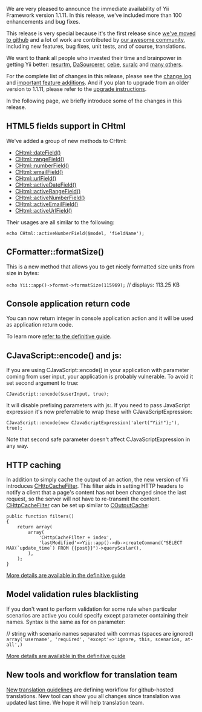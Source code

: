 We are very pleased to announce the immediate availability of Yii Framework version 1.1.11. In this release, we've included more than 100 enhancements and bug fixes.

This release is very special because it's the first release since [we've moved to github](http://www.yiiframework.com/news/53/yii-moved-to-github/) and a lot of work are contributed by [our awesome community](https://github.com/yiisoft/yii/graphs/contributors), including new features, bug fixes, unit tests, and of course, translations.

We want to thank all people who invested their time and brainpower in getting Yii better: [resurtm](https://github.com/resurtm), [DaSourcerer](https://github.com/DaSourcerer), [cebe](https://github.com/cebe), [suralc](https://github.com/suralc) and [many others](https://github.com/yiisoft/yii/graphs/contributors).

For the complete list of changes in this release, please see the [change log](http://www.yiiframework.com/files/CHANGELOG-1.1.11.txt) and [important feature additions](http://www.yiiframework.com/doc/guide/changes). And if you plan to upgrade from an older version to 1.1.11, please refer to the [upgrade instructions](http://www.yiiframework.com/files/UPGRADE-1.1.11.txt).

In the following page, we briefly introduce some of the changes in this release.

## HTML5 fields support in CHtml

We've added a group of new methods to CHtml:

* [CHtml::dateField()](http://www.yiiframework.com/doc/api/1.1/CHtml/#dateField-detail)
* [CHtml::rangeField()](http://www.yiiframework.com/doc/api/1.1/CHtml/#rangeField-detail)
* [CHtml::numberField()](http://www.yiiframework.com/doc/api/1.1/CHtml/#numberField-detail)
* [CHtml::emailField()](http://www.yiiframework.com/doc/api/1.1/CHtml/#emailField-detail)
* [CHtml::urlField()](http://www.yiiframework.com/doc/api/1.1/CHtml/#urlField-detail)
* [CHtml::activeDateField()](http://www.yiiframework.com/doc/api/1.1/CHtml/#activeDateField-detail)
* [CHtml::activeRangeField()](http://www.yiiframework.com/doc/api/1.1/CHtml/#activeRangeField-detail)
* [CHtml::activeNumberField()](http://www.yiiframework.com/doc/api/1.1/CHtml/#activeNumberField-detail)
* [CHtml::activeEmailField()](http://www.yiiframework.com/doc/api/1.1/CHtml/#activeEmailField-detail)
* [CHtml::activeUrlField()](http://www.yiiframework.com/doc/api/1.1/CHtml/#activeUrlField-detail)

Their usages are all similar to the following:

`echo CHtml::activeNumberField($model, 'fieldName');`

## CFormatter::formatSize()

This is a new method that allows you to get nicely formatted size units from size in bytes:

`echo Yii::app()->format->formatSize(115969);`
// displays: 113.25 KB

## Console application return code

You can now return integer in console application action and it will be used as application return code.

To learn more [refer to the definitive guide](http://www.yiiframework.com/doc/guide/1.1/en/topics.console#exit-codes).

## CJavaScript::encode() and js:

If you are using CJavaScript::encode() in your application with parameter coming from user input, your application is probably vulnerable. To avoid it set second argument to true:

`CJavaScript::encode($userInput, true);`

It will disable prefixing parameters with js:. If you need to pass JavaScript expression it's now preferrable to wrap these with CJavaScriptExpression:

`CJavaScript::encode(new CJavaScriptExpression('alert("Yii!");'), true);`

Note that second safe parameter doesn't affect CJavaScriptExpression in any way.

## HTTP caching

In addition to simply cache the output of an action, the new version of Yii introduces [CHttpCacheFilter](http://www.yiiframework.com/doc/api/1.1/CHttpCacheFilter/). This filter aids in setting HTTP headers to notify a client that a page's content has not been changed since the last request, so the server will not have to re-transmit the content. [CHttpCacheFilter](http://www.yiiframework.com/doc/api/CHttpCacheFilter) can be set up similar to [COutputCache](http://www.yiiframework.com/doc/api/COutputCache):

```
public function filters()
{
    return array(
        array(
            'CHttpCacheFilter + index',
            'lastModified'=>Yii::app()->db->createCommand("SELECT MAX(`update_time`) FROM {{post}}")->queryScalar(),
        ),
    );
}
```
[More details are available in the definitive guide](http://www.yiiframework.com/doc/guide/1.1/en/caching.page#http-caching)

## Model validation rules blacklisting

If you don't want to perform validation for some rule when particular scenarios are active you could specify except parameter containing their names. Syntax is the same as for on parameter:

// string with scenario names separated with commas (spaces are ignored)
`array('username', 'required', 'except'=>'ignore, this, scenarios, at-all',)`

[More details are available in the definitive guide](http://www.yiiframework.com/doc/guide/1.1/en/form.model#declaring-validation-rules)

## New tools and workflow for translation team

[New translation guidelines](https://github.com/yiisoft/yii/wiki/Documentation-translation-guidelines) are defining workflow for github-hosted translations. New tool can show you all changes since translation was updated last time. We hope it will help translation team.